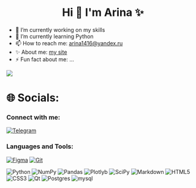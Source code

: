 # <div align="center"> Hi 👋 I'm Arina  ✨ </div>


- 🔭 I’m currently working on my skills
- 🌱 I’m currently learning Python
- 📫 How to reach me: arina1416@yandex.ru
- ✨ About me: [my site](https://arina842.github.io/)
- ⚡ Fun fact about me: ...
<div >
  <img src="https://i.giphy.com/media/v1.Y2lkPTc5MGI3NjExejNjcGtjdDFyang3M3doNTQ1MWFzMW1vaTJsbzBrejMyYXR5dDgyYiZlcD12MV9pbnRlcm5hbF9naWZfYnlfaWQmY3Q9Zw/xUOrwpPFzqDh48XEek/giphy-downsized.gif"/>
</div>

# <div> 🌐 Socials: </div>
### Connect with me:
[![Telegram](https://img.shields.io/badge/Telegram-24A1DE?style=flat&logo=telegram&logoColor=white)](https://t.me/Sunshine842)

### Languages and Tools:
[![Figma](https://img.shields.io/badge/Figma-%23F24E1E?style=flat&logo=figma&logoColor=white)](https://www.figma.com/)
[![Git](https://img.shields.io/badge/Git-%23F05033?style=flat&logo=git&logoColor=white)](https://git-scm.com/)

![Python](https://img.shields.io/badge/python-3670A0?style=flat&logo=python&logoColor=ffdd54) 
![NumPy](https://img.shields.io/badge/numpy-%23013243.svg?style=flat&logo=numpy&logoColor=white) 
![Pandas](https://img.shields.io/badge/pandas-%23150458.svg?style=flat&logo=pandas&logoColor=white) 
![Plotlyb](https://img.shields.io/badge/Plotly-%233F4F75.svg?style=flat&logo=plotly&logoColor=white) 
![SciPy](https://img.shields.io/badge/SciPy-%230C55A5.svg?style=flat&logo=scipy&logoColor=%white) 
![Markdown](https://img.shields.io/badge/markdown-%23000000.svg?style=flat&logo=markdown&logoColor=white) 
![HTML5](https://img.shields.io/badge/html5-%23E34F26.svg?style=flat&logo=html5&logoColor=white) 
![CSS3](https://img.shields.io/badge/css3-%231572B6.svg?style=flat&logo=css3&logoColor=white) 
![Qt](https://img.shields.io/badge/Qt-%23217346.svg?style=flat&logo=Qt&logoColor=white) 
![Postgres](https://img.shields.io/badge/postgres-%23316192.svg?style=flat&logo=postgresql&logoColor=white) ![mysql](https://img.shields.io/badge/MySQL-4479A1?style=flat&logo=mysql&logoColor=white)
